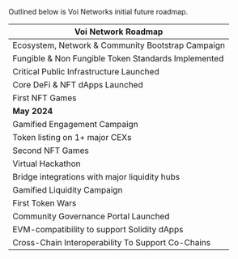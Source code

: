 Outlined below is Voi Networks initial future roadmap. 

| Voi Network Roadmap |
| --- | 
| Ecosystem, Network & Community Bootstrap Campaign | 
| Fungible & Non Fungible Token Standards Implemented | 
| Critical Public Infrastructure Launched | 
| Core DeFi & NFT dApps Launched | 
| First NFT Games | 
| **May 2024** | 
| Gamified Engagement Campaign | 
| Token listing on 1+ major CEXs | 
| Second NFT Games | 
| Virtual Hackathon | 
| Bridge integrations with major liquidity hubs | 
| Gamified Liquidity Campaign | 
| First Token Wars | 
| Community Governance Portal Launched | 
| EVM-compatibility to support Solidity dApps | 
| Cross-Chain Interoperability To Support Co-Chains | 
